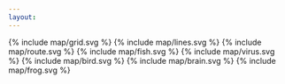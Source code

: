 ```yaml
---
layout:
---
```


<style>
  {% include map/map.css %}
  {% include map/pins.css %}
</style>

<div id="map">
  <div id="view">
    {% include map/grid.svg %}
    {% include map/lines.svg %}
    {% include map/route.svg %}
    {% include map/fish.svg %}
    {% include map/virus.svg %}
    {% include map/bird.svg %}
    {% include map/brain.svg %}
    {% include map/frog.svg %}
  </div>
</div>

<script>
  {% include map/map.js %}
</script>
